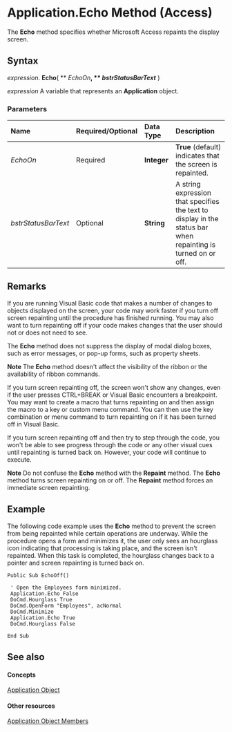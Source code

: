 
# Application.Echo Method (Access)

The  **Echo** method specifies whether Microsoft Access repaints the display screen.


## Syntax

 _expression_. **Echo**( ** _EchoOn_**, ** _bstrStatusBarText_** )

 _expression_ A variable that represents an **Application** object.


### Parameters



|**Name**|**Required/Optional**|**Data Type**|**Description**|
|:-----|:-----|:-----|:-----|
| _EchoOn_|Required|**Integer**|**True** (default) indicates that the screen is repainted.|
| _bstrStatusBarText_|Optional|**String**|A string expression that specifies the text to display in the status bar when repainting is turned on or off.|

## Remarks

If you are running Visual Basic code that makes a number of changes to objects displayed on the screen, your code may work faster if you turn off screen repainting until the procedure has finished running. You may also want to turn repainting off if your code makes changes that the user should not or does not need to see.

The  **Echo** method does not suppress the display of modal dialog boxes, such as error messages, or pop-up forms, such as property sheets.


 **Note**  The  **Echo** method doesn't affect the visibility of the ribbon or the availability of ribbon commands.

If you turn screen repainting off, the screen won't show any changes, even if the user presses CTRL+BREAK or Visual Basic encounters a breakpoint. You may want to create a macro that turns repainting on and then assign the macro to a key or custom menu command. You can then use the key combination or menu command to turn repainting on if it has been turned off in Visual Basic.

If you turn screen repainting off and then try to step through the code, you won't be able to see progress through the code or any other visual cues until repainting is turned back on. However, your code will continue to execute.


 **Note**  Do not confuse the  **Echo** method with the **Repaint** method. The **Echo** method turns screen repainting on or off. The **Repaint** method forces an immediate screen repainting.


## Example

The following code example uses the  **Echo** method to prevent the screen from being repainted while certain operations are underway. While the procedure opens a form and minimizes it, the user only sees an hourglass icon indicating that processing is taking place, and the screen isn't repainted. When this task is completed, the hourglass changes back to a pointer and screen repainting is turned back on.


```
Public Sub EchoOff() 
 
 ' Open the Employees form minimized. 
 Application.Echo False 
 DoCmd.Hourglass True 
 DoCmd.OpenForm "Employees", acNormal 
 DoCmd.Minimize 
 Application.Echo True 
 DoCmd.Hourglass False 
 
End Sub
```


## See also


#### Concepts


[Application Object](aefb0713-97e6-e2c7-e530-8fd2e1316a55.md)
#### Other resources


[Application Object Members](3ab5276c-d52a-72a9-244c-ec92ead48811.md)